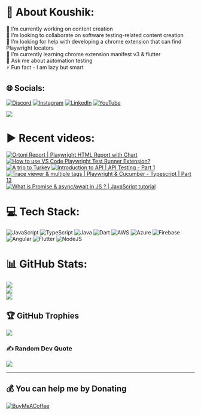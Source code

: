 # 💫 About Koushik:
🔭 I’m currently working on content creation<br>👯 I’m looking to collaborate on software testing-related content creation<br>🤝 I’m looking for help with developing a chrome extension that can find Playwright locators<br>🌱 I’m currently learning chrome extension manifest v3 & flutter<br>💬 Ask me about automation testing<br>⚡ Fun fact - I am lazy but smart


## 🌐 Socials:
[![Discord](https://img.shields.io/badge/Discord-%237289DA.svg?logo=discord&logoColor=white)](htttps://discord.gg/https://discord.gg/UunqzYFHPX) [![Instagram](https://img.shields.io/badge/Instagram-%23E4405F.svg?logo=Instagram&logoColor=white)](https://instagram.com/ortonikc) [![LinkedIn](https://img.shields.io/badge/LinkedIn-%230077B5.svg?logo=linkedin&logoColor=white)](https://linkedin.com/in/ortoni) [![YouTube](https://img.shields.io/badge/YouTube-%23FF0000.svg?logo=YouTube&logoColor=white)](https://youtube.com/@letcode) 

[![](https://visitcount.itsvg.in/api?id=ortonikc&icon=6&color=0)](https://visitcount.itsvg.in)
# ▶️ Recent videos:
<!-- BEGIN YOUTUBE-CARDS -->
[![Ortoni Report | Playwright HTML Report with Chart](https://ytcards.demolab.com/?id=__r_W6MY360&title=Ortoni+Report+%7C+Playwright+HTML+Report+with+Chart&lang=en&timestamp=1718655946&background_color=%230d1117&title_color=%23ffffff&stats_color=%23dedede&max_title_lines=1&width=250&border_radius=5 "Ortoni Report | Playwright HTML Report with Chart")](https://www.youtube.com/watch?v=__r_W6MY360)
[![How to use VS Code Playwright Test Runner Extension?](https://ytcards.demolab.com/?id=cDsqpwSdgjM&title=How+to+use+VS+Code+Playwright+Test+Runner+Extension%3F&lang=en&timestamp=1716369283&background_color=%230d1117&title_color=%23ffffff&stats_color=%23dedede&max_title_lines=1&width=250&border_radius=5 "How to use VS Code Playwright Test Runner Extension?")](https://www.youtube.com/watch?v=cDsqpwSdgjM)
[![A trip to Turkey](https://ytcards.demolab.com/?id=Yz_GDRKdCGI&title=A+trip+to+Turkey&lang=en&timestamp=1712401017&background_color=%230d1117&title_color=%23ffffff&stats_color=%23dedede&max_title_lines=1&width=250&border_radius=5 "A trip to Turkey")](https://www.youtube.com/watch?v=Yz_GDRKdCGI)
[![Introduction to API | API Testing - Part 1](https://ytcards.demolab.com/?id=HGwzPXa22JM&title=Introduction+to+API+%7C+API+Testing+-+Part+1&lang=en&timestamp=1702452471&background_color=%230d1117&title_color=%23ffffff&stats_color=%23dedede&max_title_lines=1&width=250&border_radius=5 "Introduction to API | API Testing - Part 1")](https://www.youtube.com/watch?v=HGwzPXa22JM)
[![Trace viewer & multiple tags | Playwright & Cucumber - Typescript | Part 13](https://ytcards.demolab.com/?id=-WM0Qzaw4zg&title=Trace+viewer+%26+multiple+tags+%7C+Playwright+%26+Cucumber+-+Typescript+%7C+Part+13&lang=en&timestamp=1700209775&background_color=%230d1117&title_color=%23ffffff&stats_color=%23dedede&max_title_lines=1&width=250&border_radius=5 "Trace viewer & multiple tags | Playwright & Cucumber - Typescript | Part 13")](https://www.youtube.com/watch?v=-WM0Qzaw4zg)
[![What is Promise & async/await in JS ? | JavaScript tutorial](https://ytcards.demolab.com/?id=LDnZeXI30_A&title=What+is+Promise+%26+async%2Fawait+in+JS+%3F+%7C+JavaScript+tutorial&lang=en&timestamp=1698305065&background_color=%230d1117&title_color=%23ffffff&stats_color=%23dedede&max_title_lines=1&width=250&border_radius=5 "What is Promise & async/await in JS ? | JavaScript tutorial")](https://www.youtube.com/watch?v=LDnZeXI30_A)
<!-- END YOUTUBE-CARDS -->
# 💻 Tech Stack:
![JavaScript](https://img.shields.io/badge/javascript-%23323330.svg?style=for-the-badge&logo=javascript&logoColor=%23F7DF1E) ![TypeScript](https://img.shields.io/badge/typescript-%23007ACC.svg?style=for-the-badge&logo=typescript&logoColor=white) ![Java](https://img.shields.io/badge/java-%23ED8B00.svg?style=for-the-badge&logo=java&logoColor=white) ![Dart](https://img.shields.io/badge/dart-%230175C2.svg?style=for-the-badge&logo=dart&logoColor=white) ![AWS](https://img.shields.io/badge/AWS-%23FF9900.svg?style=for-the-badge&logo=amazon-aws&logoColor=white) ![Azure](https://img.shields.io/badge/azure-%230072C6.svg?style=for-the-badge&logo=azure-devops&logoColor=white) ![Firebase](https://img.shields.io/badge/firebase-%23039BE5.svg?style=for-the-badge&logo=firebase) ![Angular](https://img.shields.io/badge/angular-%23DD0031.svg?style=for-the-badge&logo=angular&logoColor=white) ![Flutter](https://img.shields.io/badge/Flutter-%2302569B.svg?style=for-the-badge&logo=Flutter&logoColor=white) ![NodeJS](https://img.shields.io/badge/node.js-6DA55F?style=for-the-badge&logo=node.js&logoColor=white)
# 📊 GitHub Stats:
![](https://github-readme-stats.vercel.app/api?username=ortonikc&theme=radical&hide_border=true&include_all_commits=true&count_private=true)<br/>
![](https://github-readme-streak-stats.herokuapp.com/?user=ortonikc&theme=radical&hide_border=true)<br/>
![](https://github-readme-stats.vercel.app/api/top-langs/?username=ortonikc&theme=radical&hide_border=true&include_all_commits=true&count_private=true&layout=compact)

## 🏆 GitHub Trophies
![](https://github-profile-trophy.vercel.app/?username=ortonikc&theme=discord&no-frame=false&no-bg=true&margin-w=4)

### ✍️ Random Dev Quote
![](https://quotes-github-readme.vercel.app/api?type=horizontal&theme=radical)

---
  ## 💰 You can help me by Donating
  [![BuyMeACoffee](https://img.shields.io/badge/Buy%20Me%20a%20Coffee-ffdd00?style=for-the-badge&logo=buy-me-a-coffee&logoColor=black)](https://buymeacoffee.com/letcode) 

  
<!-- Proudly created with GPRM ( https://gprm.itsvg.in ) -->
